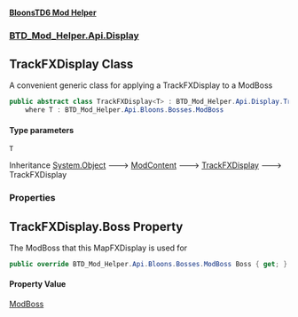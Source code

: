 #### [BloonsTD6 Mod Helper](README.md 'README')
### [BTD_Mod_Helper.Api.Display](README.md#BTD_Mod_Helper.Api.Display 'BTD_Mod_Helper.Api.Display')

## TrackFXDisplay<T> Class

A convenient generic class for applying a TrackFXDisplay to a ModBoss

```csharp
public abstract class TrackFXDisplay<T> : BTD_Mod_Helper.Api.Display.TrackFXDisplay
    where T : BTD_Mod_Helper.Api.Bloons.Bosses.ModBoss
```
#### Type parameters

<a name='BTD_Mod_Helper.Api.Display.TrackFXDisplay_T_.T'></a>

`T`

Inheritance [System.Object](https://docs.microsoft.com/en-us/dotnet/api/System.Object 'System.Object') &#129106; [ModContent](BTD_Mod_Helper.Api.ModContent.md 'BTD_Mod_Helper.Api.ModContent') &#129106; [TrackFXDisplay](BTD_Mod_Helper.Api.Display.TrackFXDisplay.md 'BTD_Mod_Helper.Api.Display.TrackFXDisplay') &#129106; TrackFXDisplay<T>
### Properties

<a name='BTD_Mod_Helper.Api.Display.TrackFXDisplay_T_.Boss'></a>

## TrackFXDisplay<T>.Boss Property

The ModBoss that this MapFXDisplay is used for

```csharp
public override BTD_Mod_Helper.Api.Bloons.Bosses.ModBoss Boss { get; }
```

#### Property Value
[ModBoss](BTD_Mod_Helper.Api.Bloons.Bosses.ModBoss.md 'BTD_Mod_Helper.Api.Bloons.Bosses.ModBoss')
